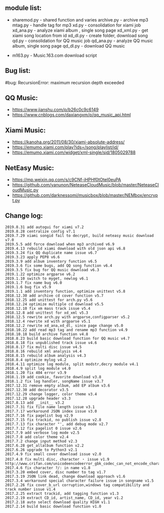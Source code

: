﻿## module list:
- sharemod.py - shared function and varies 
archive.py - archive mp3 
mtag.py - handle tag for mp3
xd.py - consolidation for xiami job
xd_ana.py - analyze xiami album , single song page
xd_xml.py - get xiami song location from id
xd_dl.py - create folder, download song
qd.py - consolidation for QQ music job
qd_ana.py - analyze QQ music album, single song page
qd_dl.py - download QQ music
<!-- ed.py - consolidation for QQ music job
ed_dl.py - download EasyNet music
ed_ana.py - anaylze EasyNet music -->
- m163.py - Music.163.com download script

## Bug list:
#bug: RecursionError: maximum recursion depth exceeded


## QQ Music:
- https://www.jianshu.com/p/b26c0c9c6149
- https://www.cnblogs.com/daxiangxm/p/qq_music_api.html


## Xiami Music:
- https://kanoha.org/2011/08/30/xiami-absolute-address/
- https://emumo.xiami.com/play?ids=/song/playlist/id/
- https://emumo.xiami.com/widget/xml-single/sid/1805029788


## NetEasy Music:
- https://mp.weixin.qq.com/s/c9CNf-iHPHf0tOtel0euPA
- https://github.com/yanunon/NeteaseCloudMusic/blob/master/NeteaseCloudMusic.py
- https://github.com/darknessomi/musicbox/blob/master/NEMbox/encrypt.py




## Change log:
```
2019.8.31 add autogui for xiami v7.2
2019.8.28 centralize config v7.1
2019.7.29 xiami songid fail to decrypt, build neteasy music download v7.0
2019.5.5 add force download when mp3 archived v6.9 
2019.4.13 rebuild xiami download with old json api v6.8
2019.3.24 fix QQ duplicate name issue v6.7
2019.3.23 apply PEP8 v6.6
2019.3.9 add album inventory function v6.5
2019.3.6 fix some bugs, add QQ song function v6.4
2019.3.5 fix bug for QQ music download v6.3
2019.1.22 optimize argparse v6.2
2019.1.10 switch to myget, newlog v6.1
2019.1.7 fix name bug v6.0
2019.1.6 bug fix v5.9
2019.1.1 add inventory function, optimize unittest v5.8
2018.12.30 add archive cd cover function v5.7
2018.12.25 add unittest for arch.py v5.6
2018.12.24 optimize multiple cd download v5.5
2018.12.10 fix xm mass track issue v5.4
2018.12.8 add unittest for xd_xml v5.3
2018.12.5 rewrite arch.py with argparse,configparser v5.2
2018.12.4 rewrite xd with argparse v5.1
2018.12.2 rewrite xd_ana,xd_dl, since page change v5.0
2018.10.22 add read mp3 tag and rename mp3 function v4.9
2018.10.18 build archive function v4.8
2018.8.23 build basic download function for QQ music v4.7
2018.8.18 fix unpublished track issue v4.6
2018.8.17 fix multi disc issue v4.5
2018.8.16 rebuild xml analysis v4.4
2018.8.15 rebuild album analysis v4.3
2018.8.4 optimize mylog v4.2
2018.4.11 optimize log module, split modstr,decry module v4.1
2018.4.9 split log module v4.0
2018.1.20 fix 404 error v3.9
2018.1.19 add cookie, favorite download v3.8
2018.1.2 fix log handler, songName issue v3.7
2017.12.31 remove empty album, add EP album v3.6
2017.12.30 add decorator v3.5
2017.12.29 change logger, color theme v3.4
2017.12.28 upgrade header v3.3
2017.8.13 add __init__ v3.2
2017.7.31 fix file name length issue v3.1
2017.7.17 workaround JSON index issue v3.0
2017.7.16 fix pagelist bug v2.9
2017.7.15 fix trackid, no publish issue v2.8
2017.7.13 fix character "', add debug mode v2.7
2017.7.12 fix pagelist 0 issue v2.6
2017.7.9 add verbose log mode v2.5
2017.7.8 add color theme v2.4
2017.7.2 change input method v2.3
2017.6.28 get_allalbum function v2.2
2017.6.26 upgrade to Python3 v2.1
2017.4.9 fix small cover download issue v2.0
2017.4.8 fix multi disc, character ・ issue v1.9
http://www.crifan.com/unicodeencodeerror_gbk_codec_can_not_encode_character_in_position_illegal_multibyte_sequence/
2017.4.6 fix character ?/: in name v1.8
2017.3.20 embed cover, disc number to tag v1.7
2017.3.19 JSON link dead, change download approach v1.6
2017.3.4 workaround special character failure issue in songname v1.5
2017.2.26 fix cover_b_url corruption,windows tag compatibility and track number issue v1.4
2017.2.25 extract trackid, add tagging function v1.3
2017.2.19 extract CD_id, artist_name, CD_id, year v1.2
2017.2.18 auto select download quality HIGH v1.1
2017.2.14 build basic download function v1.0
```